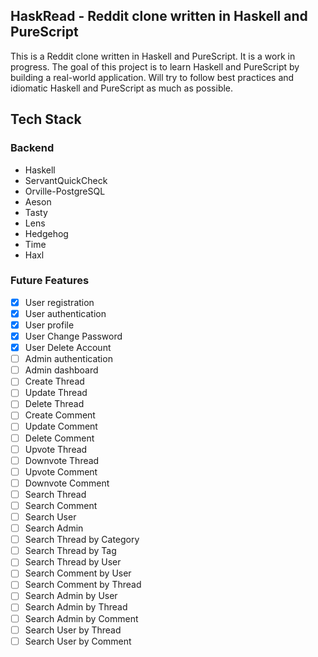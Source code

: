 ## HaskRead - Reddit clone written in Haskell and PureScript

This is a Reddit clone written in Haskell and PureScript. It is a work in progress. 
The goal of this project is to learn Haskell and PureScript by building a real-world application. 
Will try to follow best practices and idiomatic Haskell and PureScript as much as possible.

## Tech Stack

### Backend

- Haskell
- ServantQuickCheck
- Orville-PostgreSQL
- Aeson
- Tasty
- Lens
- Hedgehog
- Time
- Haxl

### Future Features

- [x] User registration
- [x] User authentication
- [x] User profile
- [x] User Change Password
- [x] User Delete Account
- [ ] Admin authentication
- [ ] Admin dashboard
- [ ] Create Thread
- [ ] Update Thread
- [ ] Delete Thread
- [ ] Create Comment
- [ ] Update Comment
- [ ] Delete Comment
- [ ] Upvote Thread
- [ ] Downvote Thread
- [ ] Upvote Comment
- [ ] Downvote Comment
- [ ] Search Thread
- [ ] Search Comment
- [ ] Search User
- [ ] Search Admin
- [ ] Search Thread by Category
- [ ] Search Thread by Tag
- [ ] Search Thread by User
- [ ] Search Comment by User
- [ ] Search Comment by Thread
- [ ] Search Admin by User
- [ ] Search Admin by Thread
- [ ] Search Admin by Comment
- [ ] Search User by Thread
- [ ] Search User by Comment
